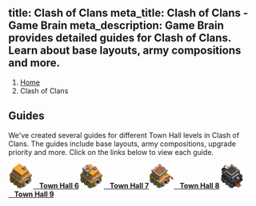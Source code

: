 title: Clash of Clans
meta_title: Clash of Clans - Game Brain
meta_description: Game Brain provides detailed guides for Clash of Clans. Learn about base layouts, army compositions and more.
---
<ol class="breadcrumb"><li><a href="/">Home</a></li><li class="active">Clash of Clans</li></ol>

## Guides
We've created several guides for different Town Hall levels in Clash of Clans. The guides include base layouts, army compositions, upgrade priority and more. Click on the links below to view each guide.

<div class="list-group"><a class="list-group-item" href="/clash-of-clans/town-hall-6-guide/"><img src="/images/clash-of-clans/landing-page/town-hall-6.png" height="50" width="50" alt="Town Hall 6" title="Town Hall 6 Guide">&nbsp;&nbsp;&nbsp;<strong>Town Hall 6</strong></a><a class="list-group-item" href="/clash-of-clans/town-hall-7-guide/"><img src="/images/clash-of-clans/landing-page/town-hall-7.png" height="50" width="50" alt="Town Hall 7" title="Town Hall 7 Guide">&nbsp;&nbsp;&nbsp;<strong>Town Hall 7</strong></a><a class="list-group-item" href="/clash-of-clans/town-hall-8-guide/"><img src="/images/clash-of-clans/landing-page/town-hall-8.png" height="50" width="50" alt="Town Hall 8" title="Town Hall 8 Guide">&nbsp;&nbsp;&nbsp;<strong>Town Hall 8</strong></a><a class="list-group-item" href="/clash-of-clans/town-hall-9-guide/"><img src="/images/clash-of-clans/landing-page/town-hall-9.png" height="50" width="50" alt="Town Hall 9" title="Town Hall 9 Guide">&nbsp;&nbsp;&nbsp;<strong>Town Hall 9</strong></a></div>

